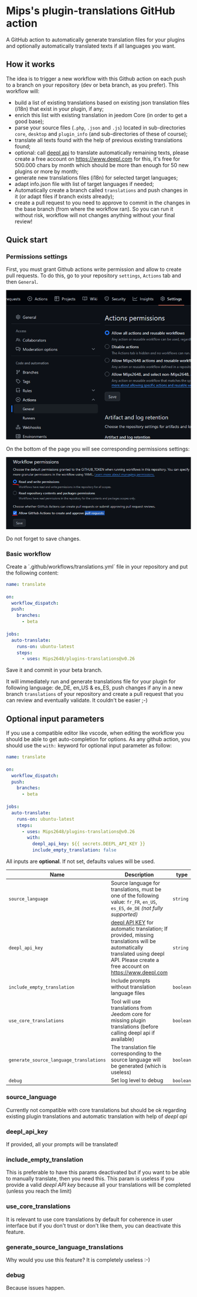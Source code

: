 # Mips's plugin-translations GitHub action

A GitHub action to automatically generate translation files for your plugins and optionally automatically translated texts if all languages you want.

## How it works

The idea is to trigger a new workflow with this Github action on each push to a branch on your repository (dev or beta branch, as you prefer).
This workflow will:

- build a list of existing translations based on existing json translation files (i18n) that exist in your plugin, if any;
- enrich this list with existing translation in jeedom Core (in order to get a good base);
- parse your source files (`.php`, `.json` and `.js`) located in sub-directories `core`, `desktop` and `plugin_info` (and sub-directories of these of course);
- translate all texts found with the help of previous existing translations found;
- optional: call [deepl api](https://www.deepl.com) to translate automatically remaining texts, please create a free account on <https://www.deepl.com> for this, it's free for 500.000 chars by month which should be more than enough for 50 new plugins or more by month;
- generate new translations files (i18n) for selected target languages;
- adapt info.json file with list of target languages if needed;
- Automatically create a branch called `translations` and push changes in it (or adapt files if branch exists already);
- create a pull request to you need to approve to commit in the changes in the base branch (from where the workflow ran). So you can run it without risk, workflow will not changes anything without your final review!

## Quick start

### Permissions settings

First, you must grant Github actions write permission and allow to create pull requests. To do this, go to your repository `settings`, `Actions` tab and then `General`.

![actions_general](actions_general.png)

On the bottom of the page you will see corresponding permissions settings:

![permissions](permissions.png)

Do not forget to save changes.

### Basic workflow

Create a ´.github/workflows/translations.yml´ file in your repository and put the following content:

```YAML
name: translate

on:
  workflow_dispatch:
  push:
    branches:
      - beta

jobs:
  auto-translate:
    runs-on: ubuntu-latest
    steps:
      - uses: Mips2648/plugins-translations@v0.26
```

Save it and commit in your beta branch.

It will immediately run and generate translations file for your plugin for following language: de_DE, en_US & es_ES, push changes if any in a new branch `translations` of your repository and create a pull request that you can review and eventually validate. It couldn't be easier ;-)

## Optional input parameters

If you use a compatible editor like vscode, when editing the workflow you should be able to get auto-completion for options.
As any github action, you should use the `with:` keyword for optional input parameter as follow:

```YAML
name: translate

on:
  workflow_dispatch:
  push:
    branches:
      - beta

jobs:
  auto-translate:
    runs-on: ubuntu-latest
    steps:
      - uses: Mips2648/plugins-translations@v0.26
        with:
          deepl_api_key: ${{ secrets.DEEPL_API_KEY }}
          include_empty_translation: false
```

All inputs are **optional**. If not set, defaults values will be used.

| Name | Description | type | Default |
| --- | --- | --- | --- |
| `source_language` | Source language for translations, must be one of the following value: `fr_FR`, `en_US`, `es_ES`, `de_DE` *(not fully supported)* | `string` | `fr_FR` |
| `deepl_api_key` | [deepl API KEY](https://www.deepl.com) for automatic translation; If provided, missing translations will be automatically translated using deepl API. Please create a free account on <https://www.deepl.com> | `string` | '' |
| `include_empty_translation` | Include prompts without translation language files | `boolean` | `true` |
| `use_core_translations` | Tool will use translations from Jeedom core for missing plugin translations (before calling deepl api if available) | `boolean` | `true` |
| `generate_source_language_translations` | The translation file corresponding to the source language will be generated (which is useless) | `boolean` | `false` |
| `debug` | Set log level to debug | `boolean` | `true` |

### source_language

Currently not compatible with core translations but should be ok regarding existing plugin translations and automatic translation with help of *deepl api*

### deepl_api_key

If provided, all your prompts will be translated!

### include_empty_translation

This is preferable to have this params deactivated but if you want to be able to manually translate, then you need this.
This param is useless if you provide a valid *deepl API key* because all your translations will be completed (unless you reach the limit)

### use_core_translations

It is relevant to use core translations by default for coherence in user interface but if you don't trust or don't like them, you can deactivate this feature.

### generate_source_language_translations

Why would you use this feature? It is completely useless :-)

### debug

Because issues happen.
